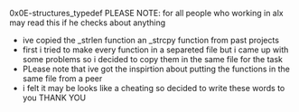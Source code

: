 0x0E-structures_typedef
PLEASE NOTE:
for all people who working in alx may read this if he checks about anything
- ive copied the _strlen function an _strcpy function from past projects
- first i tried to make every function in a separeted file but i came up with some problems so i decided to copy them in the same
file for the task
- PLease note that ive got the inspirtion about putting the functions in the same file from a peer
- i felt it may be looks like a cheating so decided to write these words to you
THANK YOU
